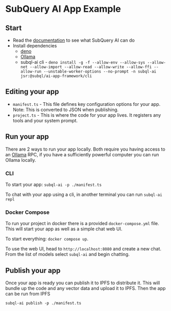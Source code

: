 # SubQuery AI App Example

## Start

- Read the [documentation](https://academy.subquery.network/ai) to see what
  SubQuery AI can do
- Install dependencies
  - [deno](https://deno.com/)
  - [Ollama](https://ollama.com)
  - subql-ai cli -
    `deno install -g -f --allow-env --allow-sys --allow-net --allow-import --allow-read --allow-write --allow-ffi --allow-run --unstable-worker-options --no-prompt -n subql-ai jsr:@subql/ai-app-framework/cli`

## Editing your app

- `manifest.ts` - This file defines key configuration options for your app.
  Note: This is converted to JSON when publishing.
- `project.ts` - This is where the code for your app lives. It registers any
  tools and your system prompt.

## Run your app

There are 2 ways to run your app locally. Both require you having access to an
[Ollama](https://ollama.com/) RPC, if you have a sufficiently powerful computer
you can run Ollama locally.

### CLI

To start your app: `subql-ai -p ./manifest.ts`

To chat with your app using a cli, in another terminal you can run
`subql-ai repl`

### Docker Compose

To run your project in docker there is a provided `docker-compose.yml` file.
This will start your app as well as a simple chat web UI.

To start everything: `docker compose up`.

To use the web UI, head to `http://localhost:8080` and create a new chat. From
the list of models select `subql-ai` and begin chatting.

## Publish your app

Once your app is ready you can publish it to IPFS to distribute it. This will
bundle up the code and any vector data and upload it to IPFS. Then the app can
be run from IPFS

`subql-ai publish -p ./manifest.ts`
